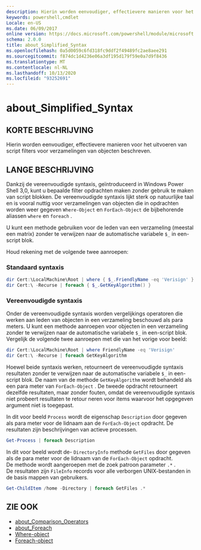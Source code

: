 ```yaml
---
description: Hierin worden eenvoudiger, effectievere manieren voor het uitvoeren van script filters voor verzamelingen van objecten beschreven.
keywords: powershell,cmdlet
Locale: en-US
ms.date: 06/09/2017
online version: https://docs.microsoft.com/powershell/module/microsoft.powershell.core/about/about_simplified_syntax?view=powershell-7.1&WT.mc_id=ps-gethelp
schema: 2.0.0
title: about_Simplified_Syntax
ms.openlocfilehash: 0a5d0059c6fd318fc9ddf2f49489fc2ae8aee291
ms.sourcegitcommit: f874dc1d4236e06a3df195d179f59e0a7d9f8436
ms.translationtype: MT
ms.contentlocale: nl-NL
ms.lasthandoff: 10/13/2020
ms.locfileid: "93252691"
---
```

# <a name="about_simplified_syntax"></a>about_Simplified_Syntax

## <a name="short-description"></a>KORTE BESCHRIJVING
Hierin worden eenvoudiger, effectievere manieren voor het uitvoeren van script filters voor verzamelingen van objecten beschreven.

## <a name="long-description"></a>LANGE BESCHRIJVING

Dankzij de vereenvoudigde syntaxis, geïntroduceerd in Windows Power Shell 3,0, kunt u bepaalde filter opdrachten maken zonder gebruik te maken van script blokken. De vereenvoudigde syntaxis lijkt sterk op natuurlijke taal en is vooral nuttig voor verzamelingen van objecten die in opdrachten worden weer gegeven `Where-Object` en `ForEach-Object` de bijbehorende aliassen `where` en `foreach` .

U kunt een methode gebruiken voor de leden van een verzameling (meestal een matrix) zonder te verwijzen naar de automatische variabele `$_` in een-script blok.

Houd rekening met de volgende twee aanroepen:

### <a name="standard-syntax"></a>Standaard syntaxis

```powershell
dir Cert:\LocalMachine\Root | where { $_.FriendlyName -eq 'Verisign' }
dir Cert:\ -Recurse | foreach { $_.GetKeyAlgorithm() }
```

### <a name="simplified-syntax"></a>Vereenvoudigde syntaxis

Onder de vereenvoudigde syntaxis worden vergelijkings operatoren die werken aan leden van objecten in een verzameling beschouwd als para meters. U kunt een methode aanroepen voor objecten in een verzameling zonder te verwijzen naar de automatische variabele `$_` in een-script blok.
Vergelijk de volgende twee aanroepen met die van het vorige voor beeld:

```powershell
dir Cert:\LocalMachine\Root | where FriendlyName -eq 'Verisign'
dir Cert:\ -Recurse | foreach GetKeyAlgorithm
```

Hoewel beide syntaxis werken, retourneert de vereenvoudigde syntaxis resultaten zonder te verwijzen naar de automatische variabele `$_` in een-script blok.
De naam van de methode `GetKeyAlgorithm` wordt behandeld als een para meter van `ForEach-Object` .
De tweede opdracht retourneert dezelfde resultaten, maar zonder fouten, omdat de vereenvoudigde syntaxis niet probeert resultaten te retour neren voor items waarvoor het opgegeven argument niet is toegepast.

In dit voor beeld `Process` wordt de eigenschap `Description` door gegeven als para meter voor de lidnaam aan de `ForEach-Object` opdracht. De resultaten zijn beschrijvingen van actieve processen.

```powershell
Get-Process | foreach Description
```

In dit voor beeld wordt de- `DirectoryInfo` methode `GetFiles` door gegeven als de para meter voor de lidnaam van de `ForEach-Object` opdracht.  
De methode wordt aangeroepen met de zoek patroon parameter `.*` .  
De resultaten zijn `FileInfo` records voor alle verborgen UNIX-bestanden in de basis mappen van gebruikers. 

```powershell
Get-ChildItem /home -Directory | foreach GetFiles .*
```

## <a name="see-also"></a>ZIE OOK

- [about_Comparison_Operators](about_Comparison_Operators.md)
- [about_Foreach](about_Foreach.md)
- [Where-object](xref:Microsoft.PowerShell.Core.Where-Object)
- [Foreach-object](xref:Microsoft.PowerShell.Core.ForEach-Object)

